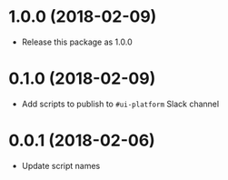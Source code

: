 # 1.0.0 (2018-02-09)
* Release this package as 1.0.0

# 0.1.0 (2018-02-09)
* Add scripts to publish to `#ui-platform` Slack channel

# 0.0.1 (2018-02-06)
* Update script names


